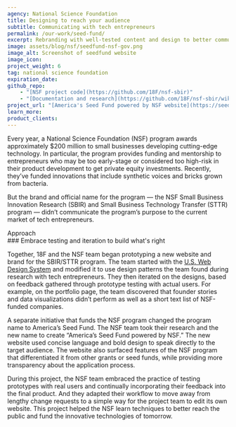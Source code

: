 ```yaml
---
agency: National Science Foundation
title: Designing to reach your audience
subtitle: Communicating with tech entrepreneurs
permalink: /our-work/seed-fund/
excerpt: Rebranding with well-tested content and design to better communicate with tech entrepreneurs.
image: assets/blog/nsf/seedfund-nsf-gov.png
image_alt: Screenshot of seedfund website
image_icon:
project_weight: 6
tag: national science foundation
expiration_date:
github_repo:
    - "[NSF project code](https://github.com/18F/nsf-sbir)"
    - "[Documentation and research](https://github.com/18F/nsf-sbir/wiki)"
project_url: "[America's Seed Fund powered by NSF website](https://seedfund.nsf.gov/)"
learn_more:
product_clients:
---
```


Every year, a National Science Foundation (NSF) program awards
approximately $200 million to small businesses developing cutting-edge
technology. In particular, the program provides funding and mentorship
to entrepreneurs who may be too early-stage or considered too high-risk
in their product development to get private equity investments.
Recently, they’ve funded innovations that include synthetic voices and
bricks grown from bacteria.

But the brand and official name for the program — the NSF Small
Business Innovation Research (SBIR) and Small Business Technology
Transfer (STTR) program — didn’t communicate the program’s purpose to
the current market of tech entrepreneurs.

<div class="case-study-preheader margin-top-6">Approach</div>
### Embrace testing and iteration to build what's right

Together, 18F and the NSF team began prototyping a new website and brand
for the SBIR/STTR program. The team started with the [U.S. Web Design
System](https://designsystem.digital.gov/) and modified it to use design
patterns the team found during research with tech entrepreneurs. They
then iterated on the designs, based on feedback gathered through
prototype testing with actual users. For example, on the portfolio page,
the team discovered that founder stories and data visualizations didn’t
perform as well as a short text list of NSF-funded companies.

A separate initiative that funds the NSF program changed the program
name to America’s Seed Fund. The NSF team took their research and the new
name to create “America’s Seed Fund powered by NSF.” The new website
used concise language and bold design to speak directly to the target
audience. The website also surfaced features of the NSF program that
differentiated it from other grants or seed funds, while providing more
transparency about the application process.

During this project, the NSF team embraced the practice of testing
prototypes with real users and continually incorporating their feedback
into the final product. And they adapted their workflow to move away
from lengthy change requests to a simple way for the project team to
edit its own website. This project helped the NSF learn techniques to
better reach the public and fund the innovative technologies of
tomorrow.

